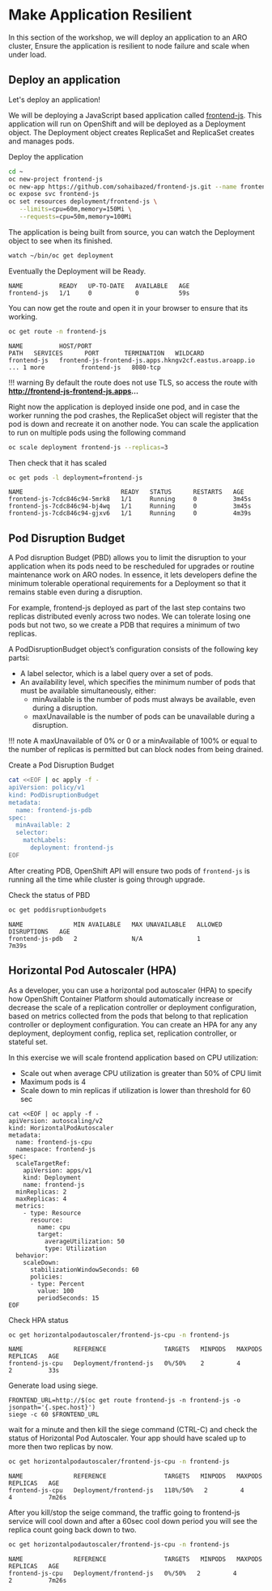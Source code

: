 # Make Application Resilient

In this section of the workshop, we will deploy an application to an ARO cluster, Ensure the application is resilient to node failure and scale when under load.

## Deploy an application

Let's deploy an application!

We will be deploying a JavaScript based application called [frontend-js](https://github.com/sohaibazed/frontend-js.git). This application will run on OpenShift and will be deployed as a Deployment object. The Deployment object creates ReplicaSet and ReplicaSet creates and manages pods.

Deploy the application
```bash
cd ~
oc new-project frontend-js
oc new-app https://github.com/sohaibazed/frontend-js.git --name frontend-js
oc expose svc frontend-js
oc set resources deployment/frontend-js \
   --limits=cpu=60m,memory=150Mi \
   --requests=cpu=50m,memory=100Mi
```

The application is being built from source, you can watch the Deployment object to see when its finished.

```bash
watch ~/bin/oc get deployment
```

Eventually the Deployment will be Ready.

```{.text .no-copy}
NAME          READY   UP-TO-DATE   AVAILABLE   AGE
frontend-js   1/1     0            0           59s
```

You can now get the route and open it in your browser to ensure that its working.

```bash
oc get route -n frontend-js
```

```{.text .no-copy}
NAME          HOST/PORT                                                           PATH   SERVICES      PORT       TERMINATION   WILDCARD
frontend-js   frontend-js-frontend-js.apps.hkngv2cf.eastus.aroapp.io ... 1 more          frontend-js   8080-tcp
```

!!! warning
    By default the route does not use TLS, so access the route with **http://frontend-js-frontend-js.apps...**

Right now the application is deployed inside one pod, and in case the worker running the pod crashes, the ReplicaSet object will register that the pod is down and recreate it on another node. You can scale the application to run on multiple pods using the following command

```bash
oc scale deployment frontend-js --replicas=3
```

Then check that it has scaled

```bash
oc get pods -l deployment=frontend-js
```

```{.text .no-copy}
NAME                           READY   STATUS      RESTARTS   AGE
frontend-js-7cdc846c94-5mrk8   1/1     Running     0          3m45s
frontend-js-7cdc846c94-bj4wq   1/1     Running     0          3m45s
frontend-js-7cdc846c94-gjxv6   1/1     Running     0          4m39s
```

## Pod Disruption Budget
A Pod disruption Budget (PBD) allows you to limit the disruption to your application when its pods need to be rescheduled for upgrades or routine maintenance work on ARO nodes. In essence, it lets developers define the minimum tolerable operational requirements for a Deployment so that it remains stable even during a disruption.

For example, frontend-js deployed as part of the last step contains two replicas distributed evenly across two nodes. We can tolerate losing one pods but not two, so we create a PDB that requires a minimum of two replicas.

A PodDisruptionBudget object’s configuration consists of the following key partsi:

- A label selector, which is a label query over a set of pods.
- An availability level, which specifies the minimum number of pods that must be available simultaneously, either:
  - minAvailable is the number of pods must always be available, even during a disruption.
  - maxUnavailable is the number of pods can be unavailable during a disruption.


!!! note
    A maxUnavailable of 0% or 0 or a minAvailable of 100% or equal to the number of replicas is permitted but can block nodes from being drained.


Create a Pod Disruption Budget

```bash
cat <<EOF | oc apply -f -
apiVersion: policy/v1
kind: PodDisruptionBudget
metadata:
  name: frontend-js-pdb
spec:
  minAvailable: 2
  selector:
    matchLabels:
      deployment: frontend-js
EOF
```

After creating PDB, OpenShift API will ensure two pods of ```frontend-js``` is running all the time while cluster is going through upgrade.

Check the status of PBD

```bash
oc get poddisruptionbudgets
```

```{.text .no-copy}
NAME              MIN AVAILABLE   MAX UNAVAILABLE   ALLOWED DISRUPTIONS   AGE
frontend-js-pdb   2               N/A               1                     7m39s
```
## Horizontal Pod Autoscaler (HPA)

As a developer, you can use a horizontal pod autoscaler (HPA) to specify how OpenShift Container Platform should automatically increase or decrease the scale of a replication controller or deployment configuration, based on metrics collected from the pods that belong to that replication controller or deployment configuration. You can create an HPA for any any deployment, deployment config, replica set, replication controller, or stateful set.

In this exercise we will scale frontend application based on CPU utilization:

* Scale out when average CPU utilization is greater than 50% of CPU limit
* Maximum pods is 4
* Scale down to min replicas if utilization is lower than threshold for 60 sec

```
cat <<EOF | oc apply -f -
apiVersion: autoscaling/v2
kind: HorizontalPodAutoscaler
metadata:
  name: frontend-js-cpu
  namespace: frontend-js
spec:
  scaleTargetRef:
    apiVersion: apps/v1
    kind: Deployment
    name: frontend-js
  minReplicas: 2
  maxReplicas: 4
  metrics:
    - type: Resource
      resource:
        name: cpu
        target:
          averageUtilization: 50
          type: Utilization
  behavior:
    scaleDown:
      stabilizationWindowSeconds: 60
      policies:
      - type: Percent
        value: 100
        periodSeconds: 15
EOF
```

Check HPA status

```bash
oc get horizontalpodautoscaler/frontend-js-cpu -n frontend-js
```

```{.text .no-copy}
NAME              REFERENCE                TARGETS   MINPODS   MAXPODS   REPLICAS   AGE
frontend-js-cpu   Deployment/frontend-js   0%/50%    2         4         2          33s
```

Generate load using siege.

```
FRONTEND_URL=http://$(oc get route frontend-js -n frontend-js -o jsonpath='{.spec.host}')
siege -c 60 $FRONTEND_URL
```

wait for a minute and then kill the siege command (CTRL-C) and check the status of Horizontal Pod Autoscaler. Your app should have scaled up to more then two replicas by now.

```bash
oc get horizontalpodautoscaler/frontend-js-cpu -n frontend-js
```

```{.text .no-copy}
NAME              REFERENCE                TARGETS   MINPODS   MAXPODS   REPLICAS   AGE
frontend-js-cpu   Deployment/frontend-js   118%/50%   2         4         4          7m26s
```

After you kill/stop the seige command, the traffic going to frontend-js service will cool down and after a 60sec cool down period you will see the replica count going back down to two.

```bash
oc get horizontalpodautoscaler/frontend-js-cpu -n frontend-js
```

```{.text .no-copy}
NAME              REFERENCE                TARGETS   MINPODS   MAXPODS   REPLICAS   AGE
frontend-js-cpu   Deployment/frontend-js   0%/50%   2         4         2          7m26s
```
